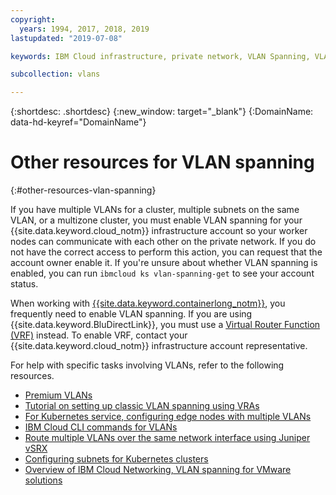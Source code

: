 ```yaml
---
copyright:
  years: 1994, 2017, 2018, 2019
lastupdated: "2019-07-08"

keywords: IBM Cloud infrastructure, private network, VLAN Spanning, VLANs

subcollection: vlans

---
```


{:shortdesc: .shortdesc}
{:new_window: target="_blank"}
{:DomainName: data-hd-keyref="DomainName"}

# Other resources for VLAN spanning
{:#other-resources-vlan-spanning}

If you have multiple VLANs for a cluster, multiple subnets on the same VLAN, or a multizone cluster, you must enable VLAN spanning for your {{site.data.keyword.cloud_notm}} infrastructure account so your worker nodes can communicate with each other on the private network. If you do not have the correct access to perform this action, you can request that the account owner enable it. If you're unsure about whether VLAN spanning is enabled, you can run `ibmcloud ks vlan-spanning-get` to see your account status.

When working with [{{site.data.keyword.containerlong_notm}}](/docs/containers?topic=containers-getting-started), you frequently need to enable VLAN spanning. If you are using {{site.data.keyword.BluDirectLink}}, you must use a [Virtual Router Function (VRF)](/docs/infrastructure/direct-link?topic=direct-link-configure-ibm-cloud-direct-link#more-about-using-vrf) instead. To enable VRF, contact your {{site.data.keyword.cloud_notm}} infrastructure account representative.

For help with specific tasks involving VLANs, refer to the following resources. 

* [Premium VLANs](https://www.ibm.com/blogs/bluemix/2018/12/introducing-premium-vlans-are-you-compute-first-or-network-first/)
* [Tutorial on setting up classic VLAN spanning using VRAs](/docs/tutorials?topic=solution-tutorials-vlan-spanning#vlan-spanning)
* [For Kubernetes service, configuring edge nodes with multiple VLANs](/docs/containers?topic=containers-loadbalancer#edge_nodes_multiple_vlans)
* [IBM Cloud CLI commands for VLANs](/docs/cli/reference/ibmcloud?topic=cloud-cli-manage-classic-vlans)
* [Route multiple VLANs over the same network interface using Juniper vSRX](/docs/infrastructure/vsrx?topic=vsrx-managing-ibm-vlans#route-multiple-vlans-over-the-same-network-interface)
* [Configuring subnets for Kubernetes clusters](/docs/containers?topic=containers-subnets#vlan-spanning)
* [Overview of IBM Cloud Networking, VLAN spanning for VMware solutions](/docs/services/vmwaresolutions/archiref/vcsnsxt?topic=vmware-solutions-vcsnsxt-overview-ic4vnetwork#vcsnsxt-overview-ic4vnetwork-vlan-spanning)
